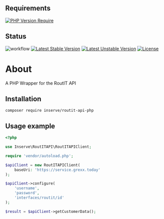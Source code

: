 ## Requirements
[![PHP Version Require](https://poser.pugx.org/inserve/routit-api-php/require/php)](https://packagist.org/packages/inserve/routit-api-php)

## Status

![workflow](https://github.com/inserveit/routit-api-php/actions/workflows/build-actions.yml/badge.svg)
[![Latest Stable Version](https://poser.pugx.org/inserve/routit-api-php/v)](https://packagist.org/packages/inserve/routit-api-php)
[![Latest Unstable Version](https://poser.pugx.org/inserve/routit-api-php/v/unstable)](https://packagist.org/packages/inserve/routit-api-php)
[![License](https://poser.pugx.org/inserve/routit-api-php/license)](https://packagist.org/packages/inserve/routit-api-php)

# About
A PHP Wrapper for the RoutIT API

## Installation
`composer require inserve/routit-api-php`

## Usage example

```php
<?php

use Inserve\RoutITAPI\RoutITAPIClient;

require 'vendor/autoload.php';

$apiClient = new RoutITAPIClient(
    baseUri: 'https://service.grexx.today'
);

$apiClient->configure(
    'username',
    'password',
    'interfaces/routit/id'
);

$result = $apiClient->getCustomerData();

```
